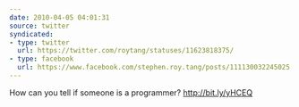 ```yaml
---
date: 2010-04-05 04:01:31
source: twitter
syndicated:
- type: twitter
  url: https://twitter.com/roytang/statuses/11623818375/
- type: facebook
  url: https://www.facebook.com/stephen.roy.tang/posts/111130032245025
---
```


How can you tell if someone is a programmer? http://bit.ly/yHCEQ